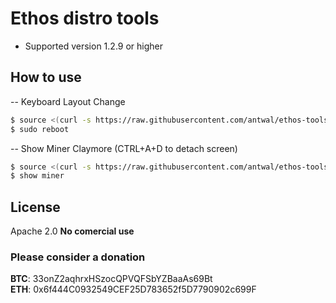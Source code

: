 # Ethos distro tools

- Supported version 1.2.9 or higher


## How to use

-- Keyboard Layout Change
```sh
$ source <(curl -s https://raw.githubusercontent.com/antwal/ethos-tools/master/tools/xkbmap.sh)
$ sudo reboot
```

-- Show Miner Claymore (CTRL+A+D to detach screen)
```sh
$ source <(curl -s https://raw.githubusercontent.com/antwal/ethos-tools/master/patch/show.sh)
$ show miner
```


License
----

Apache 2.0
**No comercial use**

### Please consider a donation

**BTC**: 33onZ2aqhrxHSzocQPVQFSbYZBaaAs69Bt <br />
**ETH**: 0x6f444C0932549CEF25D783652f5D7790902c699F <br />
